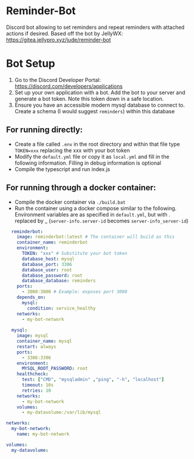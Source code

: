 # Reminder-Bot
Discord bot allowing to set reminders and repeat reminders with attached actions if desired. Based off the bot by JellyWX: https://gitea.jellypro.xyz/jude/reminder-bot

# Bot Setup
1. Go to the Discord Developer Portal: https://discord.com/developers/applications
2. Set up your own application with a bot. Add the bot to your server and generate a bot token. Note this token down in a safe location.
3. Ensure you have an accessible modern mysql database to connect to. Create a schema (I would suggest `reminders`) within this database

## For running directly:
- Create a file called `.env` in the root directory and within that file type `TOKEN=xxx` replacing the xxx with your bot token
- Modify the `default.yml` file or copy it as `local.yml` and fill in the following information. Filling in debug information is optional
- Compile the typescript and run index.js

## For running through a docker container:
- Compile the docker container via `./build.bat`
- Run the container using a docker compose similar to the following. Environment variables are as specified in `default.yml`, but with . replaced by _ (`server-info.server-id` becomes `server-info_server-id`)

```yaml
  reminderbot:
    image: reminderbot:latest # The container will build as this
    container_name: reminderbot
    environment:
      TOKEN: "xxx" # Substitute your bot token
      database_host: mysql
      database_port: 3306
      database_user: root
      database_password: root
      database_database: reminders
    ports:
      - 3000:3000 # Example: exposes port 3000
    depends_on:
      mysql:
        condition: service_healthy
    networks:
      - my-bot-network
      
  mysql:
    image: mysql
    container_name: mysql
    restart: always
    ports:
      - 3306:3306
    environment:
      MYSQL_ROOT_PASSWORD: root 
    healthcheck:
      test: ["CMD", "mysqladmin" ,"ping", "-h", "localhost"]
      timeout: 10s
      retries: 10
    networks:
      - my-bot-network   
    volumes:
      - my-datavolume:/var/lib/mysql

networks:
  my-bot-network:
    name: my-bot-network

volumes:
  my-datavolume:
```